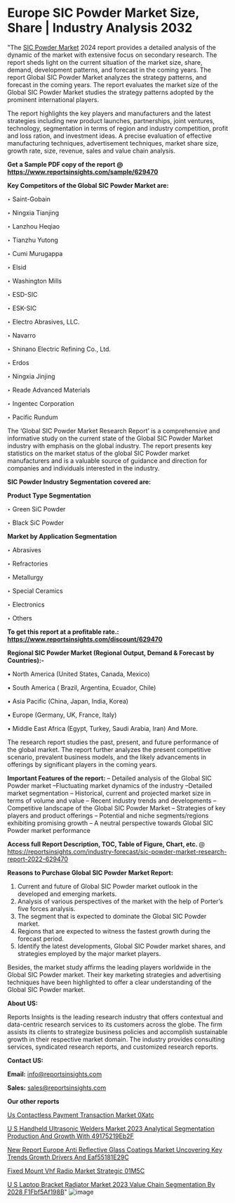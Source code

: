 # Europe SIC Powder Market Size, Share | Industry Analysis 2032

"The <a href=https://www.reportsinsights.com/sample/629470>SIC Powder Market</a> 2024 report provides a detailed analysis of the dynamic of the market with extensive focus on secondary research. The report sheds light on the current situation of the market size, share, demand, development patterns, and forecast in the coming years. The report Global SIC Powder Market analyzes the strategy patterns, and forecast in the coming years. The report evaluates the market size of the Global SIC Powder Market studies the strategy patterns adopted by the prominent international players.

The report highlights the key players and manufacturers and the latest strategies including new product launches, partnerships, joint ventures, technology, segmentation in terms of region and industry competition, profit and loss ration, and investment ideas. A precise evaluation of effective manufacturing techniques, advertisement techniques, market share size, growth rate, size, revenue, sales and value chain analysis.

<strong>Get a Sample PDF copy of the report @ <a href=https://www.reportsinsights.com/sample/629470 style=color:#0000ff;>https://www.reportsinsights.com/sample/629470</a></strong>

<strong>Key Competitors of the Global SIC Powder Market are:</strong>

‣ Saint-Gobain

‣ Ningxia Tianjing

‣ Lanzhou Heqiao

‣ Tianzhu Yutong

‣ Cumi Murugappa

‣ Elsid

‣ Washington Mills

‣ ESD-SIC

‣ ESK-SIC

‣ Electro Abrasives, LLC.

‣ Navarro

‣ Shinano Electric Refining Co., Ltd.

‣ Erdos

‣ Ningxia Jinjing

‣ Reade Advanced Materials

‣ Ingentec Corporation

‣ Pacific Rundum

The ‘Global SIC Powder Market Research Report’ is a comprehensive and informative study on the current state of the Global SIC Powder Market industry with emphasis on the global industry. The report presents key statistics on the market status of the global SIC Powder market manufacturers and is a valuable source of guidance and direction for companies and individuals interested in the industry.

<strong>SIC Powder Industry Segmentation covered are:</strong>

<strong>Product Type Segmentation</strong>

‣    Green SiC Powder

‣ Black SiC Powder

<strong>Market by Application Segmentation</strong>

‣   Abrasives

‣ Refractories

‣ Metallurgy

‣ Special Ceramics

‣ Electronics

‣ Others

<strong>To get this report at a profitable rate.: <a href=https://www.reportsinsights.com/discount/629470 style=color:#0000ff;>https://www.reportsinsights.com/discount/629470</a></strong>

<strong>Regional SIC Powder Market (Regional Output, Demand &amp; Forecast by Countries):-</strong>

• North America (United States, Canada, Mexico)

• South America ( Brazil, Argentina, Ecuador, Chile)

• Asia Pacific (China, Japan, India, Korea)

• Europe (Germany, UK, France, Italy)

• Middle East Africa (Egypt, Turkey, Saudi Arabia, Iran) And More.

The research report studies the past, present, and future performance of the global market. The report further analyzes the present competitive scenario, prevalent business models, and the likely advancements in offerings by significant players in the coming years.

<strong>Important Features of the report:</strong>
– Detailed analysis of the Global SIC Powder market
–Fluctuating market dynamics of the industry
–Detailed market segmentation
– Historical, current and projected market size in terms of volume and value
– Recent industry trends and developments
– Competitive landscape of the Global SIC Powder Market
– Strategies of key players and product offerings
– Potential and niche segments/regions exhibiting promising growth
– A neutral perspective towards Global SIC Powder market performance

<strong>Access full Report Description, TOC, Table of Figure, Chart, etc. </strong>@   <a href=https://reportsinsights.com/industry-forecast/sic-powder-market-research-report-2022-629470 style=color:#0000ff;>https://reportsinsights.com/industry-forecast/sic-powder-market-research-report-2022-629470</a>

<strong>Reasons to Purchase Global SIC Powder Market Report:</strong>
1. Current and future of Global SIC Powder market outlook in the developed and emerging markets.
2. Analysis of various perspectives of the market with the help of Porter’s five forces analysis.
3. The segment that is expected to dominate the Global SIC Powder market.
4. Regions that are expected to witness the fastest growth during the forecast period.
5. Identify the latest developments, Global SIC Powder market shares, and strategies employed by the major market players.

Besides, the market study affirms the leading players worldwide in the Global SIC Powder market. Their key marketing strategies and advertising techniques have been highlighted to offer a clear understanding of the Global SIC Powder market.

<strong><strong>About US</strong>:</strong>

Reports Insights is the leading research industry that offers contextual and data-centric research services to its customers across the globe. The firm assists its clients to strategize business policies and accomplish sustainable growth in their respective market domain. The industry provides consulting services, syndicated research reports, and customized research reports.

<strong>Contact US:</strong>

<p class=><b>Email:</b> <a href=mailto:info@reportsinsights.com>info@reportsinsights.com</a></p>
<p class=><b>Sales:</b> <a href=mailto:sales@reportsinsights.com>sales@reportsinsights.com</a></p>

<strong>Our other reports</strong>

<a href=https://www.linkedin.com/pulse/us-contactless-payment-transaction-market-0xatc/>Us Contactless Payment Transaction Market 0Xatc</a>

<a href=https://medium.com/@aanarkumar6/u-s-handheld-ultrasonic-welders-market-2023-analytical-segmentation-production-and-growth-with-49175219eb2f>U S Handheld Ultrasonic Welders Market 2023 Analytical Segmentation Production And Growth With 49175219Eb2F</a>

<a href=https://medium.com/@aanarkumar6/new-report-europe-anti-reflective-glass-coatings-market-uncovering-key-trends-growth-drivers-and-eaf55181e29c>New Report Europe Anti Reflective Glass Coatings Market Uncovering Key Trends Growth Drivers And Eaf55181E29C</a>

<a href=https://www.linkedin.com/pulse/fixed-mount-vhf-radio-market-strategic-01m5c/>Fixed Mount Vhf Radio Market Strategic 01M5C</a>

<a href=https://medium.com/@d7298290/u-s-laptop-bracket-radiator-market-2023-value-chain-segmentation-by-2028-f1fbf5af198b>U S Laptop Bracket Radiator Market 2023 Value Chain Segmentation By 2028 F1Fbf5Af198B</a>"
![image](https://github.com/Jaayaachit/RItrends/assets/158452289/f5ffbb4a-1f38-4d86-b23f-a49540f8ce59)
